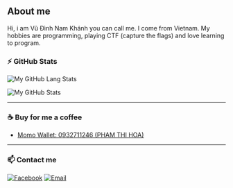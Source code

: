 ## About me
Hi, i am Vũ Đình Nam Khánh you can call me. I come from Vietnam. My hobbies are programming, playing CTF (capture the flags) and love learning to program.


### ⚡ GitHub Stats #
![My GitHub Lang Stats](https://github-readme-stats.vercel.app/api/top-langs/?username=vudinhnamkhanh&theme=tokyonight&layout=compact)

![My GitHub Stats](https://github-readme-stats.vercel.app/api?username=vudinhnamkhanh&count_private=true&show_icons=true&theme=tokyonight)

---

### ☕ Buy for me a coffee

- [Momo Wallet: 0932711246 (PHAM THI HOA)](https://nhantien.momo.vn/0932711246)

---

### 📫 Contact me
[![Facebook](https://img.shields.io/badge/Facebook-0077B5?style=for-the-badge&logo=facebook&color=395693&logoColor=white)](https://www.facebook.com/vdnamkhanh)
[![Email](https://img.shields.io/badge/Gmail-0077B5?style=for-the-badge&logo=gmail&color=ff1800&logoColor=white)](mailto:vudinhanmkhanh.contact@gmail.com)
